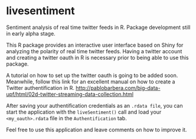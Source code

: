# livesentiment

Sentiment analysis of real time twitter feeds in R.
Package development still in early alpha stage. 

This R package provides an interactive user interface based on Shiny for analyzing the polarity of real time twitter feeds.
Having a twitter account and creating a twitter oauth in R is necessary prior to being able to use this package.

A tutorial on how to set up the twitter oauth is going to be added soon.
Meanwhile, follow this link for an excellent manual on how to create a Twitter authentification in R.
http://pablobarbera.com/big-data-upf/html/02d-twitter-streaming-data-collection.html

After saving your authentification credentials as an ```.rdata file```, you can start the application with the ```liveSentiment()``` call and load your ```<my_oauth>.rdata``` file in the ```Authentification``` tab.

Feel free to use this application and leave comments on how to improve it.
